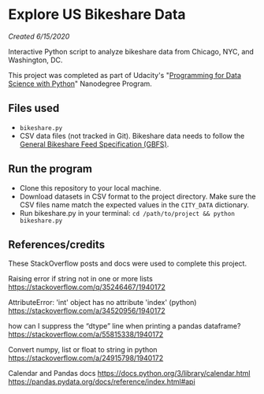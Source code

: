 # Explore US Bikeshare Data
_Created 6/15/2020_

Interactive Python script to analyze bikeshare data from Chicago, NYC, and Washington, DC.

This project was completed as part of Udacity's "[Programming for Data Science with Python](https://www.udacity.com/course/programming-for-data-science-nanodegree--nd104)" Nanodegree Program.

## Files used
* `bikeshare.py`
* CSV data files (not tracked in Git). Bikeshare data needs to follow the [General Bikeshare Feed Specification (GBFS)](https://nabsa.net/resources/gbfs/).

## Run the program

- Clone this repository to your local machine.
- Download datasets in CSV format to the project directory. Make sure the CSV files name match the expected values in the `CITY_DATA` dictionary.
- Run bikeshare.py in your terminal: `cd /path/to/project && python bikeshare.py`

## References/credits

These StackOverflow posts and docs were used to complete this project.

Raising error if string not in one or more lists
https://stackoverflow.com/q/35246467/1940172

AttributeError: 'int' object has no attribute 'index' (python)
https://stackoverflow.com/a/34520956/1940172

how can I suppress the “dtype” line when printing a pandas dataframe?
https://stackoverflow.com/a/55815338/1940172

Convert numpy, list or float to string in python
https://stackoverflow.com/a/24915798/1940172

Calendar and Pandas docs
https://docs.python.org/3/library/calendar.html
https://pandas.pydata.org/docs/reference/index.html#api
